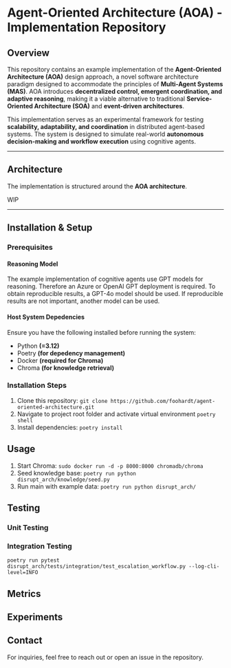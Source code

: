 # Agent-Oriented Architecture (AOA) - Implementation Repository  

## Overview  
This repository contains an example implementation of the **Agent-Oriented Architecture (AOA)** design approach, a novel software architecture paradigm designed to accommodate the principles of **Multi-Agent Systems (MAS)**. AOA introduces **decentralized control, emergent coordination, and adaptive reasoning**, making it a viable alternative to traditional **Service-Oriented Architecture (SOA)** and **event-driven architectures**.  

This implementation serves as an experimental framework for testing **scalability, adaptability, and coordination** in distributed agent-based systems. The system is designed to simulate real-world **autonomous decision-making and workflow execution** using cognitive agents.  

---

## Architecture  
The implementation is structured around the **AOA architecture**.

WIP

---

## Installation & Setup 

### **Prerequisites**  

#### Reasoning Model

The example implementation of cognitive agents use GPT models for reasoning. Therefore an Azure or OpenAI GPT deployment is required. To obtain reproducible results, a GPT-4o model should be used. If reproducible results are not important, another model can be used.

#### Host System Depedencies

Ensure you have the following installed before running the system:  
- Python **(=3.12)**  
- Poetry **(for depedency management)**
- Docker **(required for Chroma)**
- Chroma **(for knowledge retrieval)**  

### **Installation Steps**  
1. Clone this repository: `git clone https://github.com/foohardt/agent-oriented-architecture.git`
2. Navigate to project root folder and activate virtual environment `poetry shell`
3. Install dependencies: `poetry install`

## Usage
1. Start Chroma: `sudo docker run -d -p 8000:8000 chromadb/chroma`
2. Seed knowledge base: `poetry run python disrupt_arch/knowledge/seed.py `
2. Run main with example data: `poetry run python disrupt_arch/` 

## Testing

### Unit Testing

### Integration Testing
`poetry run pytest disrupt_arch/tests/integration/test_escalation_workflow.py --log-cli-level=INFO`

## Metrics

## Experiments

## Contact

For inquiries, feel free to reach out or open an issue in the repository.